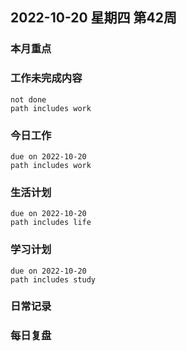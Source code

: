 
##  2022-10-20 星期四 第42周 

### 本月重点

### 工作未完成内容
```tasks
not done
path includes work
```


### 今日工作


```tasks
due on 2022-10-20
path includes work
```





### 生活计划
```tasks
due on 2022-10-20
path includes life
```


### 学习计划
```tasks
due on 2022-10-20
path includes study
```


### 日常记录




### 每日复盘





